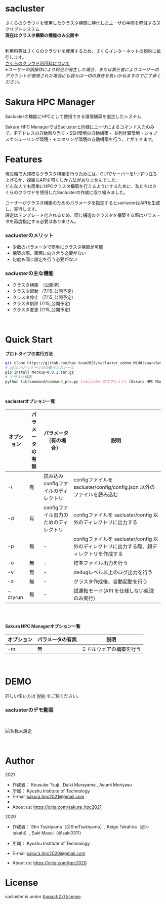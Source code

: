 # sacluster

さくらのクラウドを使用したクラスタ構築に特化したユーザの手間を軽減するスクリプトシステム<br>
__現在はクラスタ構築の機能のみ公開中__

<br>利用料等はさくらのクラウドを使用するため、さくらインターネットの規約に依存します。<br>
[さくらのクラウド利用料について](https://cloud.sakura.ad.jp/payment/)<br>
※_ユーザーの誤操作により料金が発生した場合、または第三者によりユーザーのアカウントが使用された場合にも我々は一切の責任を負いかねますのでご了承ください。_<br>


# Sakura HPC Manager

Saclusterの機能にHPCとして使用できる環境構築を追加したシステム<br>

Sakura HPC ManagerではSaclusterと同様にユーザによるコマンド入力のみで、IPアドレスの自動割り当て・SSH環境の自動構築・ 並列計算環境・ジョブスケジューリング環境・モニタリング環境の自動構築を行うことができます。<br>


# Features

現段階で大規模なクラスタ構築を行うためには、GUIでサーバーを1つずつ立ち上げるか、複雑なAPIを叩くしか方法がありませんでした。<br>
どんな人でも簡単にHPCクラスタ構築を行えるようにするために、私たちはさくらのクラウドを使用したSaclusterの作成に取り組みました。<br>

ユーザーがクラスタ構築のためのパラメータを指定するとsaclusterはAPIを生成し、実行します。<br>
設定はテンプレート化されるため、同じ構造のクラスタを構築する際はパラメータを再度指定する必要はありません。<br>


### saclusterのメリット
- 少数のパラメータで簡単にクラスタ構築が可能
- 構築の際、画面に向き合う必要がない
- 何度も同じ設定を行う必要がない

### saclusterの主な機能
- クラスタ構築　（公開済）
- クラスタ起動 （7/15_公開予定）
- クラスタ停止 （7/15_公開予定）
- クラスタ削除 (7/15_公開予定)
- クラスタ変更 (7/15_公開予定)

<br>

# Quick Start
__プロトタイプの実行方法__

```bash
git clone https://github.com/hpc-team2021/saclaster_addon_MiddlewareSetup.git
# pythonパッケージの自動インストール
pip install Mockup-0.0.1.tar.gz
# クラスタ構築
python lib/command/command_pro.py [saclasterのオプション] [Sakura HPC Managerのオプション]
```

<br>

__saclasterオプション一覧__


| オプション | パラメータの有無 | パラメータ（有の場合） | 説明 |
| ------------- | ------------- | ------------- | ------------- |
| -i  | 有 | 読み込みconfigファイルのディレクトリ | configファイルを sacluster/config/config.json 以外のファイルを読み込む |
| -d | 有 | configファイル出力のためのディレクトリ | configファイルを sacluster/config 以外のディレクトリに出力する |
| -p | 無 | - | configファイルを sacluster/config 以外のディレクトリに出力する際、親ディレクトリを作成する |
| -o | 無 | - | 標準ファイル出力を行う |
| -v | 無 | - | dedugレベル以上のログ出力を行う |
| -a | 無 | - | クラスタ作成後、自動起動を行う |
| -dryrun | 無 | - | 試運転モード(API を仕様しない処理のみ実行) |

<br>

<br>

__Sakura HPC Managerオプション一覧__

| オプション | パラメータの有無 | 説明 | 
| --- | --- | --- | 
| -m | 無 | ミドルウェアの構築を行う | 


<br>




# DEMO
詳しい使い方は [Wiki](https://github.com/hpc-team2020/sacluster/wiki) をご覧ください。
### saclusterのデモ動画

<br>

![名称未設定](https://user-images.githubusercontent.com/32956197/121409560-9f528a80-c99c-11eb-9967-7e092c406f56.gif)

<br>

# Author
2021
* 作成者： Kousuke Tsuji , Daiki Murayama , Ayumi Moriyasu
* 所属： Kyushu Institute of Technology
* E-mail:sakura.hpc2021@gmail.com
* 
* About us: https://qiita.com/sakura_hpc2021

2020
* 作成者： Sho Tsukiyama（＠ShoTsukiyama）, Keigo Takahira（@k-takahi）, Saki Masui（＠saki0311）
* 所属： Kyushu Institute of Technology
* E-mail:sakura.hpc2020@gmail.com

* About us: https://qiita.com/hpc2020

# License

sacluster is under [Appach2.0 license](https://www.apache.org/licenses/LICENSE-2.0).
